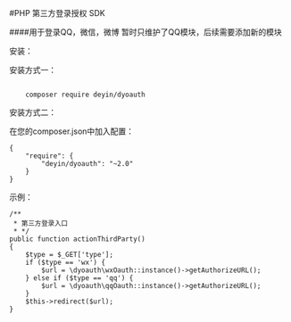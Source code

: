 #PHP 第三方登录授权 SDK

####用于登录QQ，微信，微博
暂时只维护了QQ模块，后续需要添加新的模块

安装：

安装方式一：

<code>
    composer require deyin/dyoauth
</code>


安装方式二：

在您的composer.json中加入配置：

    {
        "require": {
            "deyin/dyoauth": "~2.0"
        }
    }

示例：

    /**
     * 第三方登录入口
     * */
    public function actionThirdParty()
    {
        $type = $_GET['type'];
        if ($type == 'wx') {
            $url = \dyoauth\wxOauth::instance()->getAuthorizeURL();
        } else if ($type == 'qq') {
            $url = \dyoauth\qqOauth::instance()->getAuthorizeURL();
        }
        $this->redirect($url);
    }
